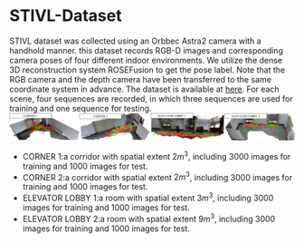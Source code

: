 # STIVL-Dataset
STIVL dataset was collected using an Orbbec Astra2 camera with a handhold manner. this dataset records RGB-D images and corresponding camera poses of four different indoor environments. We utilize the dense 3D reconstruction system ROSEFusion to get the pose label. Note that the RGB camera and the depth camera have been transferred to the same coordinate system in advance. The dataset is available at [here](https://drive.google.com/drive/folders/1dT8gxLmqWeMtdMkLEv1GGUsEI4xmeyDl?usp=sharing).
For each scene, four sequences are recorded, in which three sequences are used for training and one sequence for testing.
![image](https://github.com/fazhdo/STIVL-Dataset/blob/main/%E5%9B%BE%E7%89%871.png)
- CORNER 1:a corridor with spatial extent $2m^3$, including 3000 images for training and 1000 images for test.
- CORNER 2:a corridor with spatial extent $2m^3$, including 3000 images for training and 1000 images for test.
- ELEVATOR LOBBY 1:a room with spatial extent $3m^3$, including 3000 images for training and 1000 images for test.
- ELEVATOR LOBBY 2:a room with spatial extent $9m^3$, including 3000 images for training and 1000 images for test.

